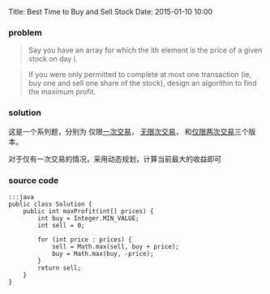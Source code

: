 Title: Best Time to Buy and Sell Stock
Date: 2015-01-10 10:00

### problem

>Say you have an array for which the ith element is the price of a given stock on day i.

>If you were only permitted to complete at most one transaction (ie, buy one and sell one share of the stock), design an algorithm to find the maximum profit.

### solution
这是一个系列题，分别为
仅限[一次交易](/leetcode/best-time-to-buy-and-sell-stock.html)，
[无限次交易](/leetcode/best-time-to-buy-and-sell-stock-ii.html)，
和[仅限两次交易](/leetcode/best-time-to-buy-and-sell-stock-iii.html)三个版本。

对于仅有一次交易的情况，采用动态规划，计算当前最大的收益即可

### source code
    :::java
    public class Solution {
        public int maxProfit(int[] prices) {
            int buy = Integer.MIN_VALUE;
            int sell = 0;

            for (int price : prices) {
                sell = Math.max(sell, buy + price);
                buy = Math.max(buy, -price);
            }
            return sell;
        }
    }
